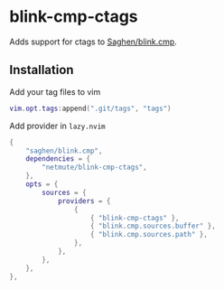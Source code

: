 # blink-cmp-ctags

Adds support for ctags to [Saghen/blink.cmp](https://github.com/Saghen/blink.cmp).

## Installation
Add your tag files to vim
```lua
vim.opt.tags:append(".git/tags", "tags")
```
Add provider in `lazy.nvim`
```lua
{
    "saghen/blink.cmp",
    dependencies = {
        "netmute/blink-cmp-ctags",
    },
    opts = {
        sources = {
            providers = {
                {
                    { "blink-cmp-ctags" },
                    { "blink.cmp.sources.buffer" },
                    { "blink.cmp.sources.path" },
                },
            },
        },
    },
},
```
